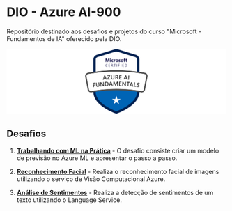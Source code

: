 # DIO - Azure AI-900

Repositório destinado aos desafios e projetos do curso "Microsoft - Fundamentos de IA" oferecido pela DIO.

![Azure AI-900](assets/azure-ai-900.png)

## Desafios

1. **[Trabalhando com ML na Prática](https://github.com/Lucas-p00/DIO-azure-ai900/tree/main/Desafios/1%20-%20Trabalhando%20com%20Machine%20Learning%20na%20Prática%20no%20Azure%20ML)** - O desafio consiste criar um modelo de previsão no Azure ML e apresentar o passo a passo.

2. **[Reconhecimento Facial](https://github.com/Lucas-p00/DIO-azure-ai900/tree/main/Desafios/2%20-%20Reconhecimento%20Facial%20no%20Azure%20ML)** - Realiza o reconhecimento facial de imagens utilizando o serviço de Visão Computacional Azure.

3. **[Análise de Sentimentos](https://github.com/Lucas-p00/DIO-azure-ai900/tree/main/Desafios/3%20-%20Análise%20de%20Sentimentos%20no%20Azure%20AI)** - Realiza a detecção de sentimentos de um texto utilizando o Language Service.

